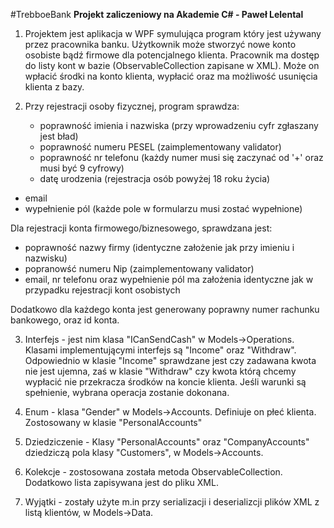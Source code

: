 #TrebboeBank
<b> Projekt zaliczeniowy na Akademie C# - Paweł Lelental </b>

1. Projektem jest aplikacja w WPF symulująca program który jest używany przez pracownika banku. Użytkownik może stworzyć nowe konto osobiste bądź firmowe dla potencjalnego klienta. Pracownik ma dostęp do listy kont w bazie (ObservableCollection zapisane w XML). Może on wpłacić środki na konto klienta, wypłacić oraz ma możliwość usunięcia klienta z bazy.

2. Przy rejestracji osoby fizycznej, program sprawdza:

   - poprawność imienia i nazwiska (przy wprowadzeniu cyfr zgłaszany jest bład)
   - poprawność numeru PESEL (zaimplementowany validator)
   - poprawność nr telefonu (każdy numer musi się zaczynać od '+' oraz musi być 9 cyfrowy)
   - datę urodzenia (rejestracja osób powyżej 18 roku życia)
  - email
   - wypełnienie pól (każde pole w formularzu musi zostać wypełnione)

  Dla rejestracji konta firmowego/biznesowego, sprawdzana jest:

   - poprawność nazwy firmy (identyczne założenie jak przy imieniu i nazwisku)
   - popranowść numeru Nip (zaimplementowany validator)
  - email, nr telefonu oraz wypełnienie pól ma założenia identyczne jak w przypadku rejestracji kont osobistych

  Dodatkowo dla każdego konta jest generowany poprawny numer rachunku bankowego, oraz id konta.

3. Interfejs - jest nim klasa "ICanSendCash" w Models->Operations. Klasami implementującymi interfejs są "Income" oraz "Withdraw". Odpowiednio w klasie "Income" sprawdzane jest czy zadawana kwota nie jest ujemna, zaś w klasie "Withdraw" czy kwota którą chcemy wypłacić nie przekracza środków na koncie klienta. Jeśli warunki są spełnienie, wybrana operacja zostanie dokonana. 

4. Enum - klasa "Gender" w Models->Accounts. Definiuje on płeć klienta. Zostosowany w klasie "PersonalAccounts"

5. Dziedziczenie - Klasy "PersonalAccounts" oraz "CompanyAccounts" dziedziczą pola klasy "Customers", w Models->Accounts.

6. Kolekcje - zostosowana została metoda ObservableCollection. Dodatkowo lista zapisywana jest do pliku XML. 

7. Wyjątki - zostały użyte m.in przy serializacji i deserializcji plików XML z listą klientów, w Models->Data. 





